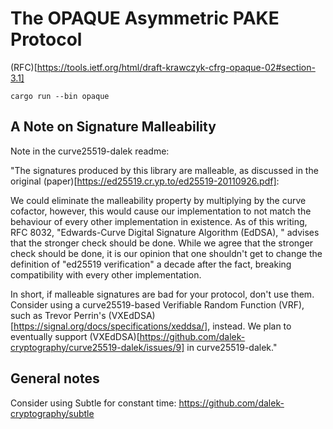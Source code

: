 # The OPAQUE Asymmetric PAKE Protocol

(RFC)[https://tools.ietf.org/html/draft-krawczyk-cfrg-opaque-02#section-3.1]

    cargo run --bin opaque


## A Note on Signature Malleability

Note in the curve25519-dalek readme:

"The signatures produced by this library are malleable, as discussed in the original (paper)[https://ed25519.cr.yp.to/ed25519-20110926.pdf]:

We could eliminate the malleability property by multiplying by the curve cofactor, however,
this would cause our implementation to not match the behaviour of every other implementation
in existence. As of this writing, RFC 8032, "Edwards-Curve Digital Signature Algorithm (EdDSA),
" advises that the stronger check should be done. While we agree that the stronger check should
be done, it is our opinion that one shouldn't get to change the definition of "ed25519 verification"
a decade after the fact, breaking compatibility with every other implementation.

In short, if malleable signatures are bad for your protocol, don't use them. Consider using a
curve25519-based Verifiable Random Function (VRF), such as Trevor Perrin's (VXEdDSA)[https://signal.org/docs/specifications/xeddsa/],
instead.  We plan to eventually support (VXEdDSA)[https://github.com/dalek-cryptography/curve25519-dalek/issues/9] in curve25519-dalek."

## General notes

Consider using Subtle for constant time: https://github.com/dalek-cryptography/subtle
